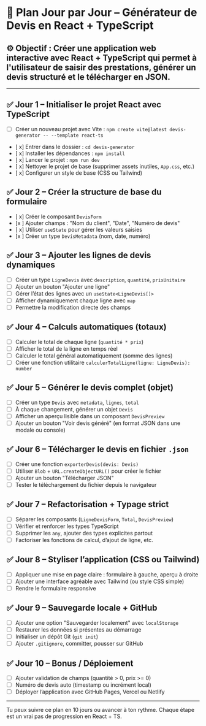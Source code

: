 
# 📅 Plan Jour par Jour – Générateur de Devis en React + TypeScript

## ⚙️ Objectif : Créer une application web interactive avec React + TypeScript qui permet à l'utilisateur de saisir des prestations, générer un devis structuré et le télécharger en JSON.

---

## ✅ Jour 1 – Initialiser le projet React avec TypeScript
- [ ] Créer un nouveau projet avec Vite : `npm create vite@latest devis-generator -- --template react-ts`
- [ x] Entrer dans le dossier : `cd devis-generator`
- [ x] Installer les dépendances : `npm install`
- [ x] Lancer le projet : `npm run dev`
- [ x] Nettoyer le projet de base (supprimer assets inutiles, `App.css`, etc.)
- [ x] Configurer un style de base (CSS ou Tailwind)

## ✅ Jour 2 – Créer la structure de base du formulaire
- [ x] Créer le composant `DevisForm`
- [x ] Ajouter champs : "Nom du client", "Date", "Numéro de devis"
- [ x] Utiliser `useState` pour gérer les valeurs saisies
- [x ] Créer un type `DevisMetadata` (nom, date, numéro)

## ✅ Jour 3 – Ajouter les lignes de devis dynamiques
- [ ] Créer un type `LigneDevis` avec `description`, `quantité`, `prixUnitaire`
- [ ] Ajouter un bouton "Ajouter une ligne"
- [ ] Gérer l’état des lignes avec un `useState<LigneDevis[]>`
- [ ] Afficher dynamiquement chaque ligne avec `map`
- [ ] Permettre la modification directe des champs

## ✅ Jour 4 – Calculs automatiques (totaux)
- [ ] Calculer le total de chaque ligne (`quantité * prix`)
- [ ] Afficher le total de la ligne en temps réel
- [ ] Calculer le total général automatiquement (somme des lignes)
- [ ] Créer une fonction utilitaire `calculerTotalLigne(ligne: LigneDevis): number`

## ✅ Jour 5 – Générer le devis complet (objet)
- [ ] Créer un type `Devis` avec `metadata`, `lignes`, `total`
- [ ] À chaque changement, générer un objet `Devis`
- [ ] Afficher un aperçu lisible dans un composant `DevisPreview`
- [ ] Ajouter un bouton "Voir devis généré" (en format JSON dans une modale ou console)

## ✅ Jour 6 – Télécharger le devis en fichier `.json`
- [ ] Créer une fonction `exporterDevis(devis: Devis)`
- [ ] Utiliser `Blob` + `URL.createObjectURL()` pour créer le fichier
- [ ] Ajouter un bouton "Télécharger JSON"
- [ ] Tester le téléchargement du fichier depuis le navigateur

## ✅ Jour 7 – Refactorisation + Typage strict
- [ ] Séparer les composants (`LigneDevisForm`, `Total`, `DevisPreview`)
- [ ] Vérifier et renforcer les types TypeScript
- [ ] Supprimer les `any`, ajouter des types explicites partout
- [ ] Factoriser les fonctions de calcul, d’ajout de ligne, etc.

## ✅ Jour 8 – Styliser l’application (CSS ou Tailwind)
- [ ] Appliquer une mise en page claire : formulaire à gauche, aperçu à droite
- [ ] Ajouter une interface agréable avec Tailwind (ou style CSS simple)
- [ ] Rendre le formulaire responsive

## ✅ Jour 9 – Sauvegarde locale + GitHub
- [ ] Ajouter une option "Sauvegarder localement" avec `localStorage`
- [ ] Restaurer les données si présentes au démarrage
- [ ] Initialiser un dépôt Git (`git init`)
- [ ] Ajouter `.gitignore`, committer, pousser sur GitHub

## ✅ Jour 10 – Bonus / Déploiement
- [ ] Ajouter validation de champs (quantité > 0, prix >= 0)
- [ ] Numéro de devis auto (timestamp ou incrément local)
- [ ] Déployer l’application avec GitHub Pages, Vercel ou Netlify

---

Tu peux suivre ce plan en 10 jours ou avancer à ton rythme. Chaque étape est un vrai pas de progression en React + TS.
